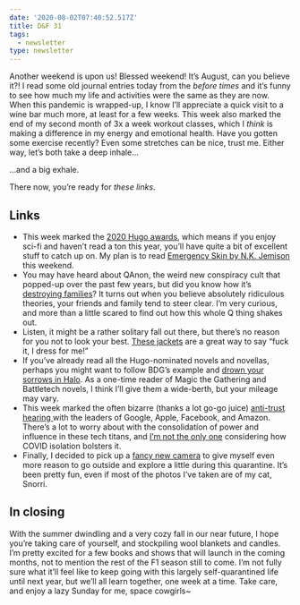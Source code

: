 ```yaml
---
date: '2020-08-02T07:40:52.517Z'
title: D&F 31
tags:
  - newsletter
type: newsletter
---
```


Another weekend is upon us! Blessed weekend! It’s August, can you believe it?! I read some old journal entries today from the *before times* and it’s funny to see how much my life and activities were the same as they are now. When this pandemic is wrapped-up, I know I’ll appreciate a quick visit to a wine bar much more, at least for a few weeks. This week also marked the end of my second month of 3x a week workout classes, which I *think* is making a difference in my energy and emotional health. Have you gotten some exercise recently? Even some stretches can be nice, trust me. Either way, let’s both take a deep inhale...

...and a big exhale.

There now, you’re ready for *these links*.

## Links

* This week marked the [2020 Hugo awards](http://www.thehugoawards.org/hugo-history/2020-hugo-awards/), which means if you enjoy sci-fi and haven’t read a ton this year, you’ll have quite a bit of excellent stuff to catch up on. My plan is to read [Emergency Skin by N.K. Jemison](https://www.amazon.com/Emergency-Skin-Forward-collection-Jemisin-ebook/dp/B07VFMFPP4) this weekend.
* You may have heard about QAnon, the weird new conspiracy cult that popped-up over the past few years, but did you know how it’s [destroying families](https://melmagazine.com/en-us/story/qanon-conspiracy-cult-losing-family)? It turns out when you believe absolutely ridiculous theories, your friends and family tend to steer clear. I’m very curious, and more than a little scared to find out how this whole Q thing shakes out.
* Listen, it might be a rather solitary fall out there, but there’s no reason for you not to look your best. [These jackets](https://tienda.baumm.com/us/camperas/) are a great way to say “fuck it, I dress for me!”
* If you’ve already read all the Hugo-nominated novels and novellas, perhaps you might want to follow BDG’s example and [drown your sorrows in Halo](https://www.youtube.com/watch?v=WEWEdIcx1DI&feature=youtu.be&t=1381). As a one-time reader of Magic the Gathering and Battletech novels, I think I’ll give them a wide-berth, but your mileage may vary.
* This week marked the often bizarre (thanks a lot go-go juice) [anti-trust hearing ](https://www.theverge.com/interface/2020/7/30/21346575/tech-antitrust-hearing-recap-bezos-zuckerberg-cook-pichai)with the leaders of Google, Apple, Facebook, and Amazon. There’s a lot to worry about with the consolidation of power and influence in these tech titans, and [I’m not the only one](https://www.offscreenmag.com/blog/issue-23-editors-note) considering how COVID isolation bolsters it.
* Finally, I decided to pick up a [fancy new camera](https://www.dpreview.com/reviews/ricoh-gr-iii) to give myself even more reason to go outside and explore a little during this quarantine. It’s been pretty fun, even if most of the photos I’ve taken are of my cat, Snorri.

## In closing

With the summer dwindling and a very cozy fall in our near future, I hope you’re taking care of yourself, and stockpiling wool blankets and candles. I’m pretty excited for a few books and shows that will launch in the coming months, not to mention the rest of the F1 season still to come. I’m not fully sure what it’ll feel like to keep going with this largely self-quarantined life until next year, but we’ll all learn together, one week at a time. Take care, and enjoy a lazy Sunday for me, space cowgirls~
